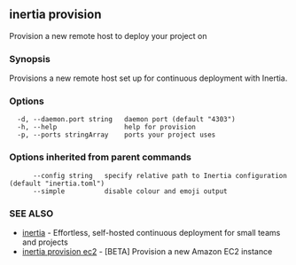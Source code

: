 ## inertia provision

Provision a new remote host to deploy your project on

### Synopsis

Provisions a new remote host set up for continuous deployment with Inertia.

### Options

```
  -d, --daemon.port string   daemon port (default "4303")
  -h, --help                 help for provision
  -p, --ports stringArray    ports your project uses
```

### Options inherited from parent commands

```
      --config string   specify relative path to Inertia configuration (default "inertia.toml")
      --simple          disable colour and emoji output
```

### SEE ALSO

* [inertia](inertia.md)	 - Effortless, self-hosted continuous deployment for small teams and projects
* [inertia provision ec2](inertia_provision_ec2.md)	 - [BETA] Provision a new Amazon EC2 instance

